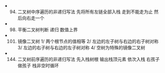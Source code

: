 - 94. 二叉树中序遍历的非递归写法 先将所有左链全部入栈 走到不能走为止 然后向右走一个
- 98. 平衡二叉树判断 递归 数值上界
- 101. 镜像二叉树 1/ 两个根节点的值相等 2/ 左边的左子树与右边的右子树对称 3/ 左边的右子树与右边的左子树对称 4/ 空树为特殊的镜像二叉树
- 144. 二叉树前序遍历的非递归写法 先入栈树根 输出栈顶元素 依次入栈 右孩子 做孩子 栈非空时循环 